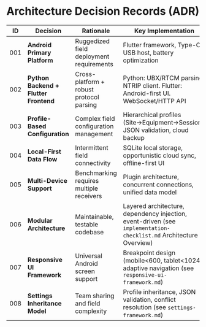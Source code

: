 # Architecture Decision Records (ADR)

| ID | Decision | Rationale | Key Implementation | Status |
|---|---|---|---|---|
| 001 | **Android Primary Platform** | Ruggedized field deployment requirements | Flutter framework, Type-C USB host, battery optimization | Accepted |
| 002 | **Python Backend + Flutter Frontend** | Cross-platform + robust protocol parsing | Python: UBX/RTCM parsing, NTRIP client. Flutter: Android-first UI. WebSocket/HTTP API | Accepted |
| 003 | **Profile-Based Configuration** | Complex field configuration management | Hierarchical profiles (Site→Equipment→Session), JSON validation, cloud backup | Accepted |
| 004 | **Local-First Data Flow** | Intermittent field connectivity | SQLite local storage, opportunistic cloud sync, offline-first UI | Accepted |
| 005 | **Multi-Device Support** | Benchmarking requires multiple receivers | Plugin architecture, concurrent connections, unified data model | Accepted |
| 006 | **Modular Architecture** | Maintainable, testable codebase | Layered architecture, dependency injection, event-driven (see `implementation-checklist.md` Architecture Overview) | Accepted |
| 007 | **Responsive UI Framework** | Universal Android screen support | Breakpoint design (mobile<600, tablet<1024), adaptive navigation (see `responsive-ui-framework.md`) | Accepted |
| 008 | **Settings Inheritance Model** | Team sharing and field complexity | Profile inheritance, JSON validation, conflict resolution (see `settings-framework.md`) | Accepted |
